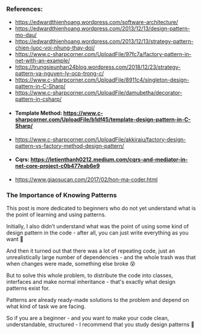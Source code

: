 
### References:  
  -  https://edwardthienhoang.wordpress.com/software-architecture/
  -  https://edwardthienhoang.wordpress.com/2013/12/13/design-pattern-mo-dau/
  -  https://edwardthienhoang.wordpress.com/2013/12/13/strategy-pattern-chien-luoc-voi-nhung-thay-doi/ 
  -  https://www.c-sharpcorner.com/UploadFile/97fc7a/factory-pattern-in-net-with-an-example/
  -  https://trungsieunhan24blog.wordpress.com/2018/12/23/strategy-pattern-va-nguyen-ly-ocp-trong-c/
  -  https://www.c-sharpcorner.com/UploadFile/8911c4/singleton-design-pattern-in-C-Sharp/
  -  https://www.c-sharpcorner.com/UploadFile/damubetha/decorator-pattern-in-csharp/
  -  #### Template Method: https://www.c-sharpcorner.com/UploadFile/b1df45/template-design-pattern-in-C-Sharp/  
  -  https://www.c-sharpcorner.com/UploadFile/akkiraju/factory-design-pattern-vs-factory-method-design-pattern/ 
  -  #### Cqrs: https://letienthanh0212.medium.com/cqrs-and-mediator-in-net-core-project-c0b477eab6e9
  -  https://www.giaosucan.com/2017/02/hon-ma-coder.html  

### The Importance of Knowing Patterns

This post is more dedicated to beginners who do not yet understand what is the point of learning and using patterns.

Initially, I also didn’t understand what was the point of using some kind of design pattern in the code - after all, you can just write everything as you want 🤪

And then it turned out that there was a lot of repeating code, just an unrealistically large number of dependencies - and the whole trash was that when changes were made, something else broke 😵

 But to solve this whole problem, to distribute the code into classes, interfaces and make normal inheritance - that's exactly what design patterns exist for.

Patterns are already ready-made solutions to the problem and depend on what kind of task we are facing.

So if you are a beginner - and you want to make your code clean, understandable, structured - I recommend that you study design patterns 🤘


